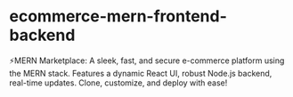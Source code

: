 # ecommerce-mern-frontend-backend
⚡️MERN Marketplace: A sleek, fast, and secure e-commerce platform using the MERN stack. Features a dynamic React UI, robust Node.js backend, real-time updates. Clone, customize, and deploy with ease!
